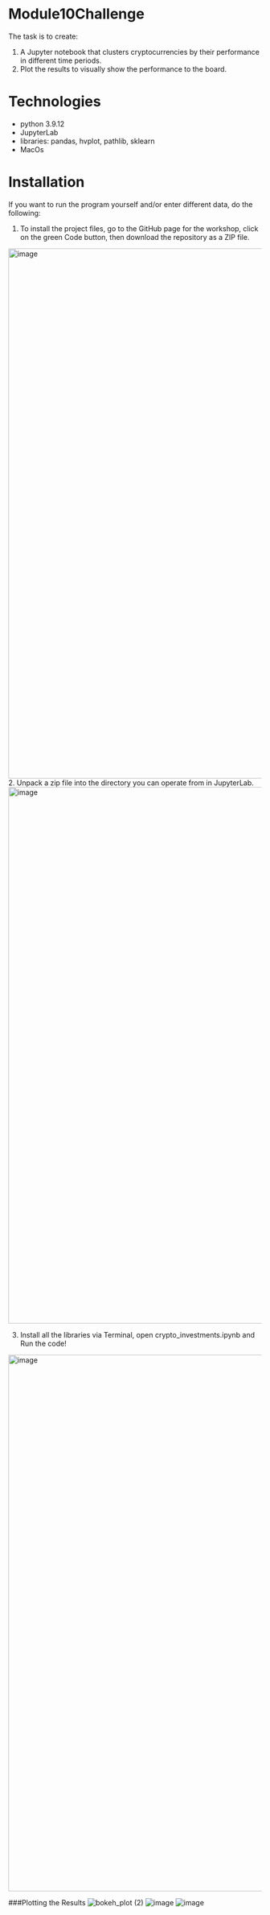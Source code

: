 # Module10Challenge
The task is to create:
1. A Jupyter notebook that clusters cryptocurrencies by their performance in different time periods.
2. Plot the results to visually show the performance to the board.

# Technologies
- python 3.9.12
- JupyterLab
- libraries: pandas, hvplot, pathlib, sklearn
- MacOs
# Installation
If you want to run the program yourself and/or enter different data, do the following:
1. To install the project files, go to the GitHub page for the workshop, click on the green Code button, then download the repository as a ZIP file. 
<img width="1053" alt="image" src="https://user-images.githubusercontent.com/111472420/200192816-28e5a4bf-2ea7-469b-a2be-b79627801023.png">

</br>
2. Unpack a zip file into the directory you can operate from in JupyterLab. 
<img width="1066" alt="image" src="https://user-images.githubusercontent.com/111472420/200192881-ce1b35c0-8875-41ff-8cc4-9c6f426bdf1f.png">
</br>

3. Install all the libraries via Terminal, open crypto_investments.ipynb and Run the code!
<img width="1066" alt="image" src="https://user-images.githubusercontent.com/111472420/200192983-bb91c39f-dfd6-4bd0-b52e-eb10bbc98bf3.png">


###Plotting the Results
![bokeh_plot (2)](https://user-images.githubusercontent.com/111472420/200193042-51098a1f-0d0d-49fd-99a8-af8755a853ce.png)
![image](https://user-images.githubusercontent.com/111472420/200193065-4c072ef1-9fb9-41fd-b0da-d3e12a2e44f0.png)
![image](https://user-images.githubusercontent.com/111472420/200193120-cd2a397e-83fd-47db-bfc0-572393147f74.png)

